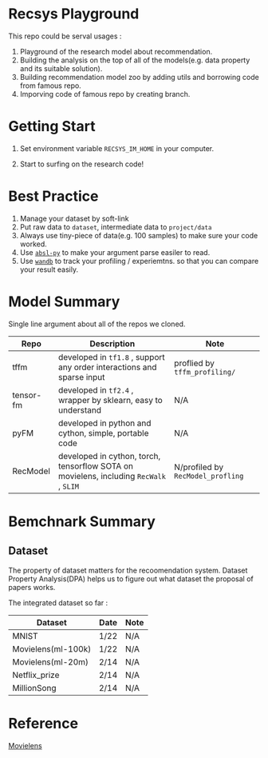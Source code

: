 # Recsys Playground

This repo could be serval usages : 

1. Playground of the research model about recommendation.
2. Building the analysis on the top of all of the models(e.g. data property and its suitable solution).
3. Building recommendation model zoo by adding utils and borrowing code from famous repo.
4. Imporving code of famous repo by creating branch.

# Getting Start

1. Set environment variable `RECSYS_IM_HOME` in your computer.

2. Start to surfing on the research code!

# Best Practice

1. Manage your dataset by soft-link
2. Put raw data to `dataset`, intermediate data to `project/data`
3. Always use tiny-piece of data(e.g. 100 samples) to make sure your code worked.
4. Use [`absl-py`](https://github.com/abseil/abseil-py) to make your argument parse easiler to read.
5. Use [`wandb`](https://github.com/wandb/client) to track your profiling / experiemtns. so that you can compare your result easily.

# Model Summary

Single line argument about all of the repos we cloned.

| Repo      | Description                                                           | Note |
|-----------|-----------------------------------------------------------------------|------|
| tffm      | developed in `tf1.8` , support any order interactions and sparse input | proflied by `tffm_profiling/` |
| tensor-fm | developed in `tf2.4` , wrapper by sklearn, easy to understand          | N/A  |
|pyFM |developed in python and cython, simple, portable code|N/A|
|RecModel |developed in cython, torch, tensorflow SOTA on movielens, including `RecWalk` , `SLIM` |N/profiled by `RecModel_profling`|

# Bemchnark Summary

## Dataset

The property of dataset matters for the recoomendation system. Dataset Property Analysis(DPA) helps us to figure out what dataset the proposal of papers works.

The integrated dataset so far : 

| Dataset            | Date | Note |
|--------------------|------|------|
| MNIST              | 1/22 | N/A  |
| Movielens(ml-100k) | 1/22 | N/A  |
| Movielens(ml-20m) | 2/14 | N/A  |
| Netflix_prize | 2/14 | N/A  |
| MillionSong | 2/14 | N/A  |

# Reference

[Movielens](https://grouplens.org/datasets/movielens/)